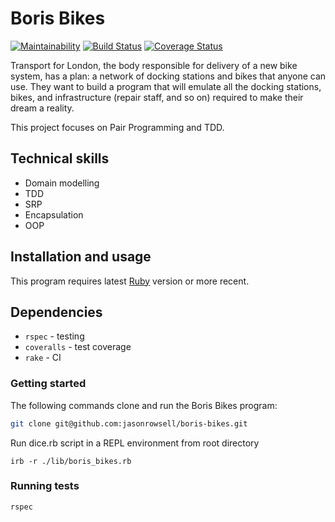 # Boris Bikes

[![Maintainability](https://api.codeclimate.com/v1/badges/bfc95e944d4598212797/maintainability)](https://codeclimate.com/github/jasonrowsell/boris-bikes/maintainability) [![Build Status](https://travis-ci.com/jasonrowsell/boris-bikes.svg?branch=main)](https://travis-ci.com/jasonrowsell/boris-bikes) [![Coverage Status](https://coveralls.io/repos/github/jasonrowsell/boris-bikes/badge.svg?branch=main)](https://coveralls.io/github/jasonrowsell/boris-bikes?branch=main)

Transport for London, the body responsible for delivery of a new bike system, has a plan: a network of docking stations and bikes that anyone can use. They want to build a program that will emulate all the docking stations, bikes, and infrastructure (repair staff, and so on) required to make their dream a reality.

This project focuses on Pair Programming and TDD.

## Technical skills

- Domain modelling
- TDD
- SRP
- Encapsulation
- OOP

## Installation and usage

This program requires latest [Ruby](https://www.ruby-lang.org/en/downloads/) version or more recent.

## Dependencies

- `rspec` - testing
- `coveralls` - test coverage
- `rake` - CI

### Getting started

The following commands clone and run the Boris Bikes program:

```sh
git clone git@github.com:jasonrowsell/boris-bikes.git
```

Run dice.rb script in a REPL environment from root directory

```shell
irb -r ./lib/boris_bikes.rb
```

### Running tests

```sh
rspec
```
